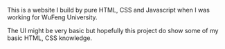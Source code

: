 This is a website I build by pure HTML, CSS and Javascript when I was working for WuFeng University.

The UI might be very basic but hopefully this project do show some of my basic HTML, CSS knowledge.
